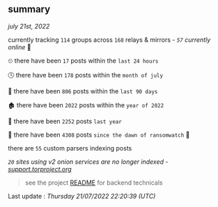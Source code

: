 
## summary
_july 21st, 2022_

currently tracking `114` groups across `168` relays & mirrors - _`57` currently online_ 📡

⏲ there have been `17` posts within the `last 24 hours`

🕓 there have been `178` posts within the `month of july`

📅 there have been `806` posts within the `last 90 days`

🏚 there have been `2022` posts within the `year of 2022`

🚀 there have been `2252` posts `last year`

🦕 there have been `4308` posts `since the dawn of ransomwatch` 🐣

there are `55` custom parsers indexing posts

_`20` sites using v2 onion services are no longer indexed - [support.torproject.org](https://support.torproject.org/onionservices/v2-deprecation/)_

> see the project [README](https://github.com/jmousqueton/ransomwatch#readme) for backend technicals



Last update : _Thursday 21/07/2022 22:20:39 (UTC)_

